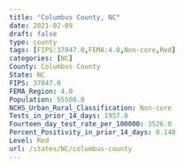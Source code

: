 ```yaml
---
title: "Columbus County, NC"
date: 2021-02-09
draft: false
type: county
tags: [FIPS:37047.0,FEMA:4.0,Non-core,Red]
categories: [NC]
County: Columbus County
State: NC
FIPS: 37047.0
FEMA_Region: 4.0
Population: 55508.0
NCHS_Urban_Rural_Classification: Non-core
Tests_in_prior_14_days: 1957.0
Fourteen_day_test_rate_per_100000: 3526.0
Percent_Positivity_in_prior_14_days: 0.148
Level: Red
url: /states/NC/columbus-county
---
```



